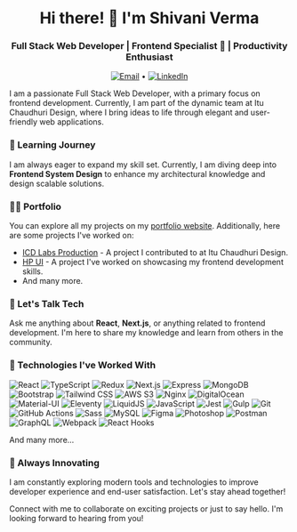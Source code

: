 <h1 align="center">Hi there! 👋 I'm Shivani Verma</h1>
<h3 align="center">Full Stack Web Developer | Frontend Specialist 🚀 | Productivity Enthusiast</h3>

<p align="center">
  <a href="mailto:shivaniverma02000@gmail.com"><img src="https://img.shields.io/badge/Email-Drop%20me%20a%20line!-brightgreen" alt="Email"></a> •
  <a href="https://linkedin.com/in/yourusername"><img src="https://img.shields.io/badge/LinkedIn-Connect%20with%20me!-blue" alt="LinkedIn"></a>
</p>

I am a passionate Full Stack Web Developer, with a primary focus on frontend development. Currently, I am part of the dynamic team at Itu Chaudhuri Design, where I bring ideas to life through elegant and user-friendly web applications.

### 🌱 Learning Journey
I am always eager to expand my skill set. Currently, I am diving deep into **Frontend System Design** to enhance my architectural knowledge and design scalable solutions.

### 👨‍💻 Portfolio
You can explore all my projects on my [portfolio website](https://shivaniverma-portfolio.netlify.app/). Additionally, here are some projects I've worked on:
- [ICD Labs Production](https://prod.icdlabs.in/) - A project I contributed to at Itu Chaudhuri Design.
- [HP UI](https://hp-ui.vercel.app/) - A project I've worked on showcasing my frontend development skills.
- And many more.

### 💬 Let's Talk Tech
Ask me anything about **React**, **Next.js**, or anything related to frontend development. I'm here to share my knowledge and learn from others in the community.

### 🌟 Technologies I've Worked With
![React](https://img.shields.io/badge/-React-61DAFB?logo=react&logoColor=white&style=flat) ![TypeScript](https://img.shields.io/badge/-TypeScript-007ACC?logo=typescript&logoColor=white&style=flat) ![Redux](https://img.shields.io/badge/-Redux-764ABC?logo=redux&logoColor=white&style=flat) ![Next.js](https://img.shields.io/badge/-Next.js-000000?logo=next.js&logoColor=white&style=flat) ![Express](https://img.shields.io/badge/-Express-000000?logo=express&logoColor=white&style=flat) ![MongoDB](https://img.shields.io/badge/-MongoDB-47A248?logo=mongodb&logoColor=white&style=flat) ![Bootstrap](https://img.shields.io/badge/-Bootstrap-7952B3?logo=bootstrap&logoColor=white&style=flat) ![Tailwind CSS](https://img.shields.io/badge/-Tailwind_CSS-38B2AC?logo=tailwind-css&logoColor=white&style=flat) ![AWS S3](https://img.shields.io/badge/-AWS_S3-569A31?logo=amazon-aws&logoColor=white&style=flat) ![Nginx](https://img.shields.io/badge/-Nginx-009639?logo=nginx&logoColor=white&style=flat) ![DigitalOcean](https://img.shields.io/badge/-DigitalOcean-0080FF?logo=digitalocean&logoColor=white&style=flat) ![Material-UI](https://img.shields.io/badge/-Material_UI-0081CB?logo=material-ui&logoColor=white&style=flat) ![Eleventy](https://img.shields.io/badge/-Eleventy-000000?logo=11ty&logoColor=white&style=flat) ![LiquidJS](https://img.shields.io/badge/-Liquid_JS-172B4D?logo=liquid&logoColor=white&style=flat) ![JavaScript](https://img.shields.io/badge/-JavaScript-F7DF1E?logo=javascript&logoColor=black&style=flat) ![Jest](https://img.shields.io/badge/-Jest-C21325?logo=jest&logoColor=white&style=flat) ![Gulp](https://img.shields.io/badge/-Gulp-CF4647?logo=gulp&logoColor=white&style=flat) ![Git](https://img.shields.io/badge/-Git-F05032?logo=git&logoColor=white&style=flat) ![GitHub Actions](https://img.shields.io/badge/-GitHub_Actions-2088FF?logo=github-actions&logoColor=white&style=flat) ![Sass](https://img.shields.io/badge/-Sass-CC6699?logo=sass&logoColor=white&style=flat) ![MySQL](https://img.shields.io/badge/-MySQL-4479A1?logo=mysql&logoColor=white&style=flat) ![Figma](https://img.shields.io/badge/-Figma-F24E1E?logo=figma&logoColor=white&style=flat) ![Photoshop](https://img.shields.io/badge/-Photoshop-31A8FF?logo=adobe-photoshop&logoColor=white&style=flat) ![Postman](https://img.shields.io/badge/-Postman-FF6C37?logo=postman&logoColor=white&style=flat) ![GraphQL](https://img.shields.io/badge/-GraphQL-E10098?logo=graphql&logoColor=white&style=flat) ![Webpack](https://img.shields.io/badge/-Webpack-8DD6F9?logo=webpack&logoColor=black&style=flat) ![React Hooks](https://img.shields.io/badge/-React_Hooks-61DAFB?logo=react&logoColor=white&style=flat)


And many more...

### 🚀 Always Innovating
I am constantly exploring modern tools and technologies to improve developer experience and end-user satisfaction. Let's stay ahead together!

Connect with me to collaborate on exciting projects or just to say hello. I'm looking forward to hearing from you!
